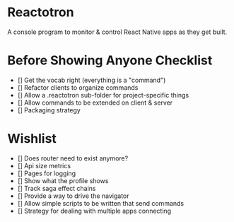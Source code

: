 # Reactotron

A console program to monitor & control React Native apps as they get built.

# Before Showing Anyone Checklist

* [] Get the vocab right (everything is a "command")
* [] Refactor clients to organize commands
* [] Allow a .reactotron sub-folder for project-specific things
* [] Allow commands to be extended on client & server
* [] Packaging strategy

# Wishlist

* [] Does router need to exist anymore?
* [] Api size metrics
* [] Pages for logging
* [] Show what the profile shows
* [] Track saga effect chains
* [] Provide a way to drive the navigator
* [] Allow simple scripts to be written that send commands
* [] Strategy for dealing with multiple apps connecting
